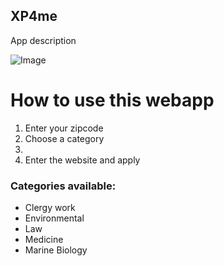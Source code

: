 ## XP4me

App description

![Image](src)


# How to use this webapp

1. Enter your zipcode
2. Choose a category
3. 
4. Enter the website and apply 

### Categories available:

- Clergy work
- Environmental
- Law
- Medicine
- Marine Biology
